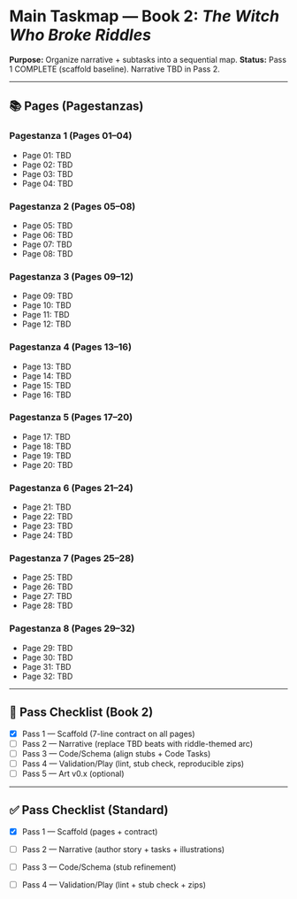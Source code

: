 # Main Taskmap — Book 2: *The Witch Who Broke Riddles*

**Purpose:** Organize narrative + subtasks into a sequential map.
**Status:** Pass 1 COMPLETE (scaffold baseline). Narrative TBD in Pass 2.

---

## 📚 Pages (Pagestanzas)

### Pagestanza 1 (Pages 01–04)

- Page 01: TBD
- Page 02: TBD
- Page 03: TBD
- Page 04: TBD

### Pagestanza 2 (Pages 05–08)

- Page 05: TBD
- Page 06: TBD
- Page 07: TBD
- Page 08: TBD

### Pagestanza 3 (Pages 09–12)

- Page 09: TBD
- Page 10: TBD
- Page 11: TBD
- Page 12: TBD

### Pagestanza 4 (Pages 13–16)

- Page 13: TBD
- Page 14: TBD
- Page 15: TBD
- Page 16: TBD

### Pagestanza 5 (Pages 17–20)

- Page 17: TBD
- Page 18: TBD
- Page 19: TBD
- Page 20: TBD

### Pagestanza 6 (Pages 21–24)

- Page 21: TBD
- Page 22: TBD
- Page 23: TBD
- Page 24: TBD

### Pagestanza 7 (Pages 25–28)

- Page 25: TBD
- Page 26: TBD
- Page 27: TBD
- Page 28: TBD

### Pagestanza 8 (Pages 29–32)

- Page 29: TBD
- Page 30: TBD
- Page 31: TBD
- Page 32: TBD

---

## 🔧 Pass Checklist (Book 2)

- [x] Pass 1 — Scaffold (7-line contract on all pages)
- [ ] Pass 2 — Narrative (replace TBD beats with riddle-themed arc)
- [ ] Pass 3 — Code/Schema (align stubs + Code Tasks)
- [ ] Pass 4 — Validation/Play (lint, stub check, reproducible zips)
- [ ] Pass 5 — Art v0.x (optional)

---

## ✅ Pass Checklist (Standard)

- [x] Pass 1 — Scaffold (pages + contract)
- [ ] Pass 2 — Narrative (author story + tasks + illustrations)
- [ ] Pass 3 — Code/Schema (stub refinement)
- [ ] Pass 4 — Validation/Play (lint + stub check + zips)

